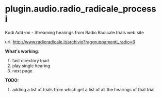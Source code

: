 # plugin.audio.radio_radicale_processi
Kodi Add-on - Streaming hearings from Radio Radicale trials web site

url: http://www.radioradicale.it/archivio?raggruppamenti_radio=6 

**What's working**: 

1. fast directory load
2. play single hearing
3. next page 

**TODO:** 

1. adding a list of trials from which get a list of all the hearings of that trial

